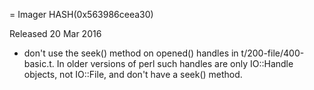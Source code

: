 = Imager HASH(0x563986ceea30)

Released 20 Mar 2016

- don't use the seek() method on opened() handles in t/200-file/400-basic.t. In older versions of perl such handles are only IO::Handle objects, not IO::File, and don't have a seek() method.
